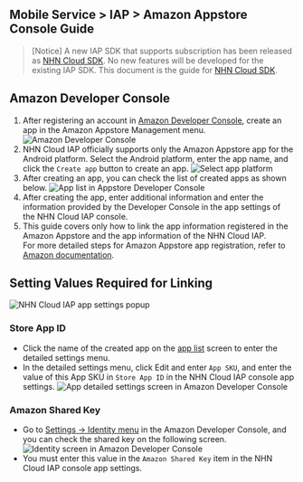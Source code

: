 ## Mobile Service > IAP > Amazon Appstore Console Guide

> [Notice]
> A new IAP SDK that supports subscription has been released as [NHN Cloud SDK](http://docs.toast.com/en/TOAST/en/toast-sdk/overview/).
> No new features will be developed for the existing IAP SDK.
> This document is the guide for [NHN Cloud SDK](http://docs.toast.com/en/TOAST/en/toast-sdk/overview/).

## Amazon Developer Console
1. After registering an account in [Amazon Developer Console](https://developer.amazon.com/), create an app in the Amazon Appstore Management menu.
   ![Amazon Developer Console](http://static.toastoven.net/prod_iap/amazon_developer_console_eng.png)
2. NHN Cloud IAP officially supports only the Amazon Appstore app for the Android platform. Select the Android platform, enter the app name, and click the `Create app` button to create an app.
   ![Select app platform](http://static.toastoven.net/prod_iap/amazon_appmenu_0_eng.png)
3. After creating an app, you can check the list of created apps as shown below.
   ![App list in Appstore Developer Console](http://static.toastoven.net/prod_iap/amazon_appmenu_1_eng.png)
4. After creating the app, enter additional information and enter the information provided by the Developer Console in the app settings of the NHN Cloud IAP console.
5. This guide covers only how to link the app information registered in the Amazon Appstore and the app information of the NHN Cloud IAP. <br/> For more detailed steps for Amazon Appstore app registration, refer to [Amazon documentation](https://developer.amazon.com/apps-and-games/documentation).

## Setting Values ​​Required for Linking
![NHN Cloud IAP app settings popup](http://static.toastoven.net/prod_iap/amazon_iap_console_en.png)
### Store App ID
- Click the name of the created app on the [app list](https://developer.amazon.com/apps-and-games/console/apps/list.html) screen to enter the detailed settings menu.
- In the detailed settings menu, click Edit and enter `App SKU`, and enter the value of this App SKU in `Store App ID` in the NHN Cloud IAP console app settings.
  ![App detailed settings screen in Amazon Developer Console](http://static.toastoven.net/prod_iap/amazon_appmenu_2_eng.png)


### Amazon Shared Key
- Go to [Settings -> Identity menu](https://developer.amazon.com/settings/console/sdk/shared-key) in the Amazon Developer Console, and you can check the shared key on the following screen.
  ![Identity screen in Amazon Developer Console](http://static.toastoven.net/prod_iap/amazon_appmenu_3_eng.png)
- You must enter this value in the `Amazon Shared Key` item in the NHN Cloud IAP console app settings.
